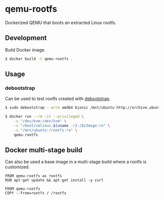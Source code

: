 # qemu-rootfs

Dockerized QEMU that boots an extracted Linux rootfs.

## Development

Build Docker image.

```sh
$ docker build -t qemu-rootfs .
```

## Usage

### debootstrap

Can be used to test rootfs created with [debootstrap](https://wiki.debian.org/Debootstrap).

```sh
$ sudo debootstrap --arch amd64 bionic /mnt/ubuntu http://archive.ubuntu.com/ubuntu/

$ docker run --rm -it --privileged \
	-v "/dev/kvm:/dev/kvm" \
	-v "/boot/vmlinuz-$(uname -r):/bzImage:ro" \
	-v "/mnt/ubuntu:/rootfs:ro" \
	qemu-rootfs
```

## Docker multi-stage build

Can also be used a base image in a multi-stage build where a rootfs is customized.

```
FROM qemu-rootfs as rootfs
RUN apt-get update && apt-get install -y curl

FROM qemu-rootfs
COPY --from=rootfs / /rootfs
```
